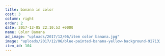 ```yaml
---
title: banana in color
cost: 3
column: right
order: 2
date: 2017-12-05 22:10:53 +0000
name: Color Banana
ad_image: "uploads/2017/12/06/item color banana.jpg"
image: "uploads/2017/12/06/blue-painted-banana-yellow-background-92713238.jpg"
item_id: 104
---
```

